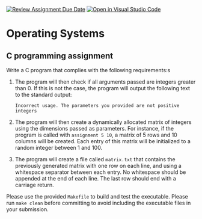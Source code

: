 [![Review Assignment Due Date](https://classroom.github.com/assets/deadline-readme-button-22041afd0340ce965d47ae6ef1cefeee28c7c493a6346c4f15d667ab976d596c.svg)](https://classroom.github.com/a/nyAHah1Z)
[![Open in Visual Studio Code](https://classroom.github.com/assets/open-in-vscode-2e0aaae1b6195c2367325f4f02e2d04e9abb55f0b24a779b69b11b9e10269abc.svg)](https://classroom.github.com/online_ide?assignment_repo_id=17215896&assignment_repo_type=AssignmentRepo)
# Operating Systems
## C programming assignment

Write a C program that complies with the following requirements:s







1. The program will then check if all arguments passed are integers greater than 0. If this is not the case, the program will output the following text to the standard output:

    ```Incorrect usage. The parameters you provided are not positive integers```





3. The program will then create a dynamically allocated matrix of integers using the dimensions passed as parameters. For instance, if the program is called with ``assignment 5 10``, a matrix of 5 rows and 10 columns will be created. Each entry of this matrix will be initialized to a random integer between 1 and 100.

4. The program will create a file called ``matrix.txt`` that contains the previously generated matrix with one row on each line, and using a whitespace separator between each entry. No whitespace should be appended at the end of each line. The last row should end with a carriage return.

Please use the provided ``Makefile`` to build and test the executable.
Please run ``make clean`` before committing to avoid including the executable files in your submission.
